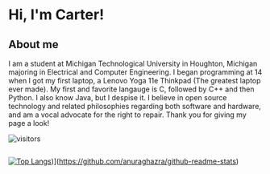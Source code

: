 # Hi, I'm Carter!

## About me

  I am a student at Michigan Technological University in Houghton, Michigan majoring in Electrical and Computer Engineering. I began programming at 14 when I got my first laptop, a Lenovo Yoga 11e Thinkpad (The greatest laptop ever made). My first and favorite langauge is C, followed by C++ and then Python. I also know Java, but I despise it. I believe in open source technology and related philosophies regarding both software and hardware, and am a vocal advocate for the right to repair. Thank you for giving my page a look!

![visitors](https://visitor-badge.glitch.me/badge?page_id=${CarterDugan}.${CarterDugan})

<img title="" src="https://github-readme-stats.vercel.app/api?username=CarterDugan&show_icons=true&hide_border=true&&count_private=true&include_all_commits=true" alt="" height="">

[![Top Langs]([![Top%20Langs](https://github-readme-stats.vercel.app/api/top-langs/?username=carterdugan)](https://github.com/carterdugan/github-readme-stats))](https://github.com/carterdugan/github-readme-stats))](https://github.com/anuraghazra/github-readme-stats)














